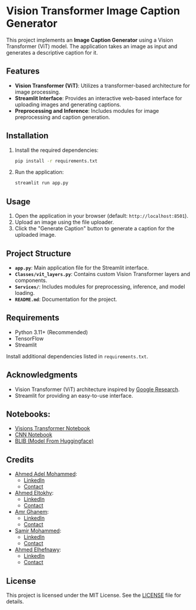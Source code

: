 # Vision Transformer Image Caption Generator

This project implements an **Image Caption Generator** using a Vision Transformer (ViT) model. The application takes an image as input and generates a descriptive caption for it.

## Features

- **Vision Transformer (ViT)**: Utilizes a transformer-based architecture for image processing.
- **Streamlit Interface**: Provides an interactive web-based interface for uploading images and generating captions.
- **Preprocessing and Inference**: Includes modules for image preprocessing and caption generation.

## Installation


1. Install the required dependencies:
   ```bash
   pip install -r requirements.txt
   ```

2. Run the application:
   ```bash
   streamlit run app.py
   ```

## Usage

1. Open the application in your browser (default: `http://localhost:8501`).
2. Upload an image using the file uploader.
3. Click the "Generate Caption" button to generate a caption for the uploaded image.

## Project Structure

- **`app.py`**: Main application file for the Streamlit interface.
- **`Classes/vit_layers.py`**: Contains custom Vision Transformer layers and components.
- **`Services/`**: Includes modules for preprocessing, inference, and model loading.
- **`README.md`**: Documentation for the project.

## Requirements

- Python 3.11+ (Recommended)
- TensorFlow
- Streamlit

Install additional dependencies listed in `requirements.txt`.

## Acknowledgments

- Vision Transformer (ViT) architecture inspired by [Google Research](https://github.com/google-research/vision_transformer).
- Streamlit for providing an easy-to-use interface.

## Notebooks:

- [Visions Transformer Notebook](https://www.kaggle.com/code/ahmedadel300/vit-image-captioning)
- [CNN Notebook](https://www.kaggle.com/code/ahmedadel300/image-caption)
- [BLIB (Model From Huggingface)](https://www.kaggle.com/code/ahmedadel300/image-capination-blib)

## Credits

- [Ahmed Adel Mohammed](https://github.com/ahmeda335):
  - [LinkedIn](www.linkedin.com/in/ahmed-adel-b748aa23b)
  - [Contact](ahmedadel30320032003@gmail.com)
- [Ahmed Eltokhy](https://github.com/ahmdeltoky03):
  - [LinkedIn](https://www.linkedin.com/in/ahmd-eltokhey-8577b3275)
  - [Contact](ahmdeltoky4@gmail.com)
- [Amr Ghanem](https://github.com/AmrGhanem13):
  - [LinkedIn](https://www.linkedin.com/in/amr-ghanem-306b392b9)
  - [Contact](Amr_Ghanem07@yahoo.com)
- [Samir Mohammed](https://github.com/samir-m0hamed):
  - [LinkedIn](https://www.linkedin.com/in/samir-mohamed-2976bb252)
  - [Contact](samirmohamed122003@gmail.com)
- [Ahmed Elhefnawy](https://github.com/ahmedamrelhefnawy):
  - [LinkedIn](https://www.linkedin.com/in/ahmed-elhefnawy-258949243/)
  - [Contact](ahmedelhefnawy2003@hotmail.com)

## License

This project is licensed under the MIT License. See the [LICENSE](LICENSE) file for details.
